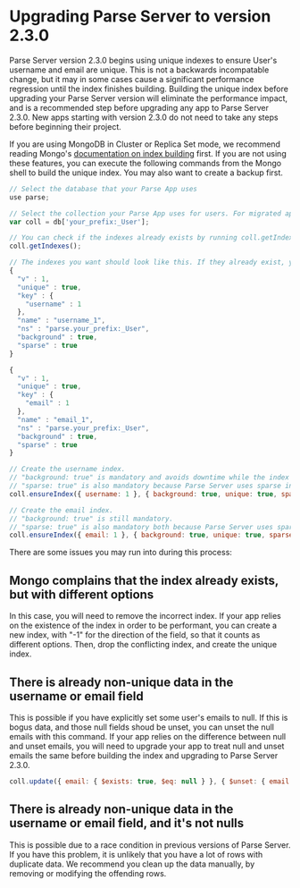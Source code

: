 # Upgrading Parse Server to version 2.3.0

Parse Server version 2.3.0 begins using unique indexes to ensure User's username and email are unique. This is not a backwards incompatable change, but it may in some cases cause a significant performance regression until the index finishes building. Building the unique index before upgrading your Parse Server version will eliminate the performance impact, and is a recommended step before upgrading any app to Parse Server 2.3.0. New apps starting with version 2.3.0 do not need to take any steps before beginning their project.

If you are using MongoDB in Cluster or Replica Set mode, we recommend reading Mongo's [documentation on index building](https://docs.mongodb.com/v3.0/tutorial/build-indexes-on-replica-sets/) first. If you are not using these features, you can execute the following commands from the Mongo shell to build the unique index. You may also want to create a backup first.

```js
// Select the database that your Parse App uses
use parse;

// Select the collection your Parse App uses for users. For migrated apps, this probably includes a collectionPrefix.
var coll = db['your_prefix:_User'];

// You can check if the indexes already exists by running coll.getIndexes()
coll.getIndexes();

// The indexes you want should look like this. If they already exist, you can skip creating them.
{
  "v" : 1,
  "unique" : true,
  "key" : {
    "username" : 1
  },
  "name" : "username_1",
  "ns" : "parse.your_prefix:_User",
  "background" : true,
  "sparse" : true
}

{
  "v" : 1,
  "unique" : true,
  "key" : {
    "email" : 1
  },
  "name" : "email_1",
  "ns" : "parse.your_prefix:_User",
  "background" : true,
  "sparse" : true
}

// Create the username index.
// "background: true" is mandatory and avoids downtime while the index builds.
// "sparse: true" is also mandatory because Parse Server uses sparse indexes.
coll.ensureIndex({ username: 1 }, { background: true, unique: true, sparse: true });

// Create the email index.
// "background: true" is still mandatory.
// "sparse: true" is also mandatory both because Parse Server uses sparse indexes, and because email addresses are not required by the Parse API.
coll.ensureIndex({ email: 1 }, { background: true, unique: true, sparse: true });
```

There are some issues you may run into during this process:

## Mongo complains that the index already exists, but with different options

In this case, you will need to remove the incorrect index. If your app relies on the existence of the index in order to be performant, you can create a new index, with "-1" for the direction of the field, so that it counts as different options. Then, drop the conflicting index, and create the unique index.

## There is already non-unique data in the username or email field

This is possible if you have explicitly set some user's emails to null. If this is bogus data, and those null fields shoud be unset, you can unset the null emails with this command. If your app relies on the difference between null and unset emails, you will need to upgrade your app to treat null and unset emails the same before building the index and upgrading to Parse Server 2.3.0.

```js
coll.update({ email: { $exists: true, $eq: null } }, { $unset: { email: '' } }, { multi: true })
```

## There is already non-unique data in the username or email field, and it's not nulls

This is possible due to a race condition in previous versions of Parse Server. If you have this problem, it is unlikely that you have a lot of rows with duplicate data. We recommend you clean up the data manually, by removing or modifying the offending rows.
